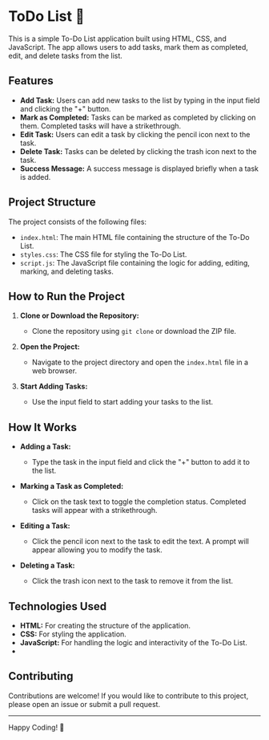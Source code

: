 # ToDo List 📝

This is a simple To-Do List application built using HTML, CSS, and JavaScript. The app allows users to add tasks, mark them as completed, edit, and delete tasks from the list.

## Features

- **Add Task:** Users can add new tasks to the list by typing in the input field and clicking the "+" button.
- **Mark as Completed:** Tasks can be marked as completed by clicking on them. Completed tasks will have a strikethrough.
- **Edit Task:** Users can edit a task by clicking the pencil icon next to the task.
- **Delete Task:** Tasks can be deleted by clicking the trash icon next to the task.
- **Success Message:** A success message is displayed briefly when a task is added.

## Project Structure

The project consists of the following files:

- `index.html`: The main HTML file containing the structure of the To-Do List.
- `styles.css`: The CSS file for styling the To-Do List.
- `script.js`: The JavaScript file containing the logic for adding, editing, marking, and deleting tasks.

## How to Run the Project

1. **Clone or Download the Repository:**
   - Clone the repository using `git clone` or download the ZIP file.

2. **Open the Project:**
   - Navigate to the project directory and open the `index.html` file in a web browser.

3. **Start Adding Tasks:**
   - Use the input field to start adding your tasks to the list.

## How It Works

- **Adding a Task:**
  - Type the task in the input field and click the "+" button to add it to the list.

- **Marking a Task as Completed:**
  - Click on the task text to toggle the completion status. Completed tasks will appear with a strikethrough.

- **Editing a Task:**
  - Click the pencil icon next to the task to edit the text. A prompt will appear allowing you to modify the task.

- **Deleting a Task:**
  - Click the trash icon next to the task to remove it from the list.

## Technologies Used

- **HTML:** For creating the structure of the application.
- **CSS:** For styling the application.
- **JavaScript:** For handling the logic and interactivity of the To-Do List.
- 
## Contributing

Contributions are welcome! If you would like to contribute to this project, please open an issue or submit a pull request.

---

Happy Coding! 🎉
